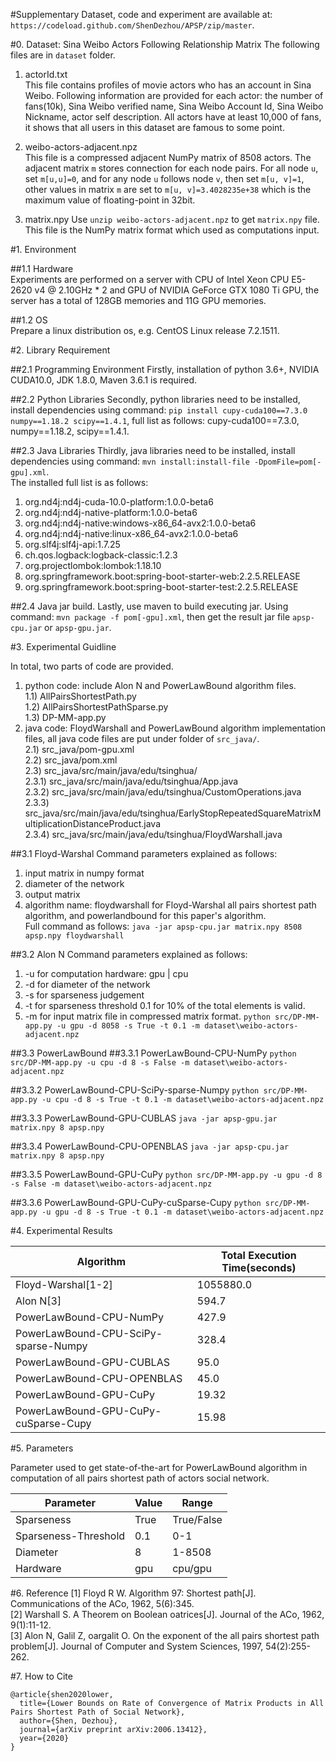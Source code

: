 #Supplementary
Dataset, code and experiment are available at:  
`https://codeload.github.com/ShenDezhou/APSP/zip/master`.

#0. Dataset: Sina Weibo Actors Following Relationship Matrix
The following files are in `dataset` folder.  
1. actorId.txt  
This file contains profiles of movie actors who has an account in Sina Weibo. Following information are provided for each actor: the number of fans(10k), Sina Weibo verified name, Sina Weibo Account Id, Sina Weibo Nickname, actor self description. All actors have at least 10,000 of fans, it shows that all users in this dataset are famous to some point.  

2. weibo-actors-adjacent.npz  
This file is a compressed adjacent NumPy matrix of 8508 actors. The adjacent matrix `m` stores connection for each node pairs. For all node `u`, set `m[u,u]=0`, and for any node `u` follows node `v`, then set `m[u, v]=1`, other values in matrix `m` are set to `m[u, v]=3.4028235e+38` which is the maximum value of floating-point in 32bit.

3. matrix.npy
Use `unzip weibo-actors-adjacent.npz` to get `matrix.npy` file. This file is the NumPy matrix format which used as computations input.


#1. Environment  

##1.1 Hardware  
Experiments are performed on a server with CPU of Intel Xeon CPU E5-2620 v4 @ 2.10GHz * 2 and GPU of NVIDIA GeForce GTX 1080 Ti GPU, the server has a total of 128GB memories and 11G GPU memories.

##1.2 OS  
Prepare a linux distribution os, e.g. CentOS Linux release 7.2.1511.

#2. Library Requirement  

##2.1 Programming Environment
Firstly, installation of python 3.6+, NVIDIA CUDA10.0, JDK 1.8.0, Maven 3.6.1 is required.

##2.2 Python Libraries 
Secondly, python libraries need to be installed, install dependencies using command: `pip install cupy-cuda100==7.3.0 numpy==1.18.2 scipy==1.4.1`, full list as follows: cupy-cuda100==7.3.0, numpy==1.18.2, scipy==1.4.1.

##2.3 Java Libraries
Thirdly, java libraries need to be installed, install dependencies using command: `mvn install:install-file -DpomFile=pom[-gpu].xml`.  
The installed full list is as follows:  
1) org.nd4j:nd4j-cuda-10.0-platform:1.0.0-beta6
2) org.nd4j:nd4j-native-platform:1.0.0-beta6
3) org.nd4j:nd4j-native:windows-x86_64-avx2:1.0.0-beta6
4) org.nd4j:nd4j-native:linux-x86_64-avx2:1.0.0-beta6
5) org.slf4j:slf4j-api:1.7.25
6) ch.qos.logback:logback-classic:1.2.3
7) org.projectlombok:lombok:1.18.10
8) org.springframework.boot:spring-boot-starter-web:2.2.5.RELEASE
9) org.springframework.boot:spring-boot-starter-test:2.2.5.RELEASE


##2.4 Java jar build.
Lastly, use maven to build executing jar. Using command: `mvn package -f pom[-gpu].xml`, then get the result jar file `apsp-cpu.jar` or `apsp-gpu.jar`.

#3. Experimental Guidline

In total, two parts of code are provided.
1) python code: 
include Alon N and PowerLawBound algorithm files.     
1.1) AllPairsShortestPath.py  
1.2) AllPairsShortestPathSparse.py  
1.3) DP-MM-app.py  
2) java code:
FloydWarshall and PowerLawBound algorithm implementation files, all java code files are put under folder of `src_java/`.  
2.1) src_java/pom-gpu.xml  
2.2) src_java/pom.xml  
2.3) src_java/src/main/java/edu/tsinghua/  
2.3.1) src_java/src/main/java/edu/tsinghua/App.java  
2.3.2) src_java/src/main/java/edu/tsinghua/CustomOperations.java  
2.3.3) src_java/src/main/java/edu/tsinghua/EarlyStopRepeatedSquareMatrixMultiplicationDistanceProduct.java  
2.3.4) src_java/src/main/java/edu/tsinghua/FloydWarshall.java  

##3.1 Floyd-Warshal
Command parameters explained as follows:
1) input matrix in numpy format
2) diameter of the network
3) output matrix 
4) algorithm name: floydwarshall for Floyd-Warshal all pairs shortest path algorithm, and powerlandbound for this paper's algorithm.  
Full command as follows:
`java -jar apsp-cpu.jar matrix.npy 8508 apsp.npy floydwarshall`

##3.2 Alon N
Command parameters explained as follows:
1) -u for computation hardware: gpu | cpu
2) -d for diameter of the network
3) -s for sparseness judgement
4) -t for sparseness threshold 0.1 for 10% of the total elements is valid.
5) -m for input matrix file in compressed matrix format.
`python src/DP-MM-app.py -u gpu -d 8058 -s True -t 0.1 -m dataset\weibo-actors-adjacent.npz`

##3.3 PowerLawBound
##3.3.1 PowerLawBound-CPU-NumPy
`python src/DP-MM-app.py -u cpu -d 8 -s False -m dataset\weibo-actors-adjacent.npz`

##3.3.2 PowerLawBound-CPU-SciPy-sparse-Numpy
`python src/DP-MM-app.py -u cpu -d 8 -s True -t 0.1 -m dataset\weibo-actors-adjacent.npz`

##3.3.3 PowerLawBound-GPU-CUBLAS
`java -jar apsp-gpu.jar matrix.npy 8 apsp.npy`

##3.3.4 PowerLawBound-CPU-OPENBLAS
`java -jar apsp-cpu.jar matrix.npy 8 apsp.npy`

##3.3.5 PowerLawBound-GPU-CuPy
`python src/DP-MM-app.py -u gpu -d 8 -s False -m dataset\weibo-actors-adjacent.npz`

##3.3.6 PowerLawBound-GPU-CuPy-cuSparse-Cupy
`python src/DP-MM-app.py -u gpu -d 8 -s True -t 0.1 -m dataset\weibo-actors-adjacent.npz`

#4. Experimental Results

| Algorithm                          |Total Execution Time(seconds) |
|------------------------------------|-----------|
|Floyd-Warshal[1-2]                  |1055880.0  |
|Alon N[3]                           |594.7      |
|PowerLawBound-CPU-NumPy             |427.9      |
|PowerLawBound-CPU-SciPy-sparse-Numpy|328.4      |
|PowerLawBound-GPU-CUBLAS             |95.0      |
|PowerLawBound-CPU-OPENBLAS           |45.0      |
|PowerLawBound-GPU-CuPy               |19.32     |
|PowerLawBound-GPU-CuPy-cuSparse-Cupy |15.98     |

#5. Parameters

Parameter used to get state-of-the-art for PowerLawBound algorithm in computation of all pairs shortest path of actors social network.  

| Parameter          |     Value       |       Range      |
|--------------------|-----------------|------------------|
|Sparseness          |True             | True/False       |
|Sparseness-Threshold|0.1              |0-1               |
|Diameter            |8                |  1-8508          |
|Hardware            |gpu              | cpu/gpu          |


#6. Reference
[1] Floyd R W. Algorithm 97: Shortest path[J]. Communications of the ACo, 1962, 5(6):345.  
[2] Warshall S. A Theorem on Boolean oatrices[J]. Journal of the ACo, 1962, 9(1):11-12.  
[3] Alon N, Galil Z, oargalit O. On the exponent of the all pairs shortest path problem[J]. Journal of Computer and System Sciences, 1997, 54(2):255-262.  


#7. How to Cite
```
@article{shen2020lower,
  title={Lower Bounds on Rate of Convergence of Matrix Products in All Pairs Shortest Path of Social Network},
  author={Shen, Dezhou},
  journal={arXiv preprint arXiv:2006.13412},
  year={2020}
}
```